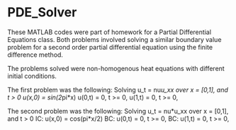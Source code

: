 # PDE_Solver
These MATLAB codes were part of homework for a Partial Differential Equations class. Both problems involved solving a similar boundary value problem for a second order partial differential equation using the finite difference method. 

The problems solved were non-homogenous heat equations with different initial conditions.

The first problem was the following: 
Solving u_t = nu*u_xx over x = [0,1], and t > 0
u(x,0) = sin(2*pi*x)
u(0,t) = 0, t >= 0,
u(1,t) = 0, t >= 0,

The second problem was the following:
Solving u_t = nu*u_xx over x = [0,1], and t > 0
IC: u(x,0) = cos(pi\*x/2)
BC: u(0,t) = 0, t >= 0,
BC: u(1,t) = 0, t >= 0,
